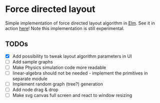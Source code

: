 # Force directed layout
Simple implementation of force directed layout algorithm in [Elm](http://elm-lang.org/).
See it in action [here](http://janhrcek.cz/elm-graph-layout.html)!
Note this implementation is still experimental.

## TODOs

- [x] Add possibility to tweak layout algorithm parameters in UI
- [ ] Add sample graphs
- [ ] Make Physics simulation code more readable
- [ ] linear-algebra should not be needed - implement the primitives in separate module
- [ ] Implement random graph (tree?) generation
- [ ] Add node drag & drop
- [ ] Make svg canvas full screen and react to window resizing
